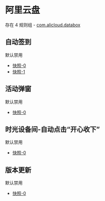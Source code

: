 # 阿里云盘

存在 4 规则组 - [com.alicloud.databox](/src/apps/com.alicloud.databox.ts)

## 自动签到

默认禁用

- [快照-0](https://i.gkd.li/import/12929318)
- [快照-1](https://i.gkd.li/import/13038304)

## 活动弹窗

默认禁用

- [快照-0](https://i.gkd.li/import/13228610)

## 时光设备间-自动点击“开心收下”

默认禁用

- [快照-0](https://i.gkd.li/import/13596924)

## 版本更新

默认禁用

- [快照-0](https://i.gkd.li/import/13806865)
